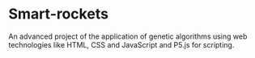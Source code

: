 # Smart-rockets
An advanced project of the application of genetic algorithms using web technologies like HTML, CSS and JavaScript and P5.js for scripting.
